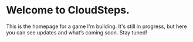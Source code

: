 # Welcome to CloudSteps.

This is the homepage for a game I'm building. 
It's still in progress, but here you can see updates and what’s coming soon. 
Stay tuned!


